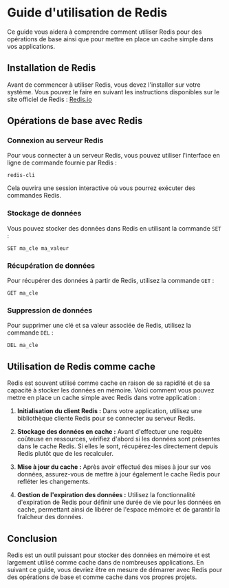# Guide d'utilisation de Redis

Ce guide vous aidera à comprendre comment utiliser Redis pour des opérations de base ainsi que pour mettre en place un cache simple dans vos applications.

## Installation de Redis

Avant de commencer à utiliser Redis, vous devez l'installer sur votre système. Vous pouvez le faire en suivant les instructions disponibles sur le site officiel de Redis : [Redis.io](https://redis.io/download)

## Opérations de base avec Redis

### Connexion au serveur Redis

Pour vous connecter à un serveur Redis, vous pouvez utiliser l'interface en ligne de commande fournie par Redis :

```
redis-cli
```

Cela ouvrira une session interactive où vous pourrez exécuter des commandes Redis.

### Stockage de données

Vous pouvez stocker des données dans Redis en utilisant la commande `SET` :

```
SET ma_cle ma_valeur
```

### Récupération de données

Pour récupérer des données à partir de Redis, utilisez la commande `GET` :

```
GET ma_cle
```

### Suppression de données

Pour supprimer une clé et sa valeur associée de Redis, utilisez la commande `DEL` :

```
DEL ma_cle
```

## Utilisation de Redis comme cache

Redis est souvent utilisé comme cache en raison de sa rapidité et de sa capacité à stocker les données en mémoire. Voici comment vous pouvez mettre en place un cache simple avec Redis dans votre application :

1. **Initialisation du client Redis :** Dans votre application, utilisez une bibliothèque cliente Redis pour se connecter au serveur Redis.

2. **Stockage des données en cache :** Avant d'effectuer une requête coûteuse en ressources, vérifiez d'abord si les données sont présentes dans le cache Redis. Si elles le sont, récupérez-les directement depuis Redis plutôt que de les recalculer.

3. **Mise à jour du cache :** Après avoir effectué des mises à jour sur vos données, assurez-vous de mettre à jour également le cache Redis pour refléter les changements.

4. **Gestion de l'expiration des données :** Utilisez la fonctionnalité d'expiration de Redis pour définir une durée de vie pour les données en cache, permettant ainsi de libérer de l'espace mémoire et de garantir la fraîcheur des données.

## Conclusion

Redis est un outil puissant pour stocker des données en mémoire et est largement utilisé comme cache dans de nombreuses applications. En suivant ce guide, vous devriez être en mesure de démarrer avec Redis pour des opérations de base et comme cache dans vos propres projets.
